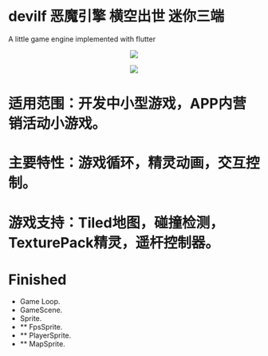 # devilf 恶魔引擎 横空出世 迷你三端
A little game engine implemented with flutter

<p align="center" >
    <img src="https://img.shields.io/badge/flutter-2.2.3-green" />
</p>

<p align="center" >
    <img src="https://github.com/ym6745476/devilf/blob/master/logo.png?raw=true" />
</p>

# 适用范围：开发中小型游戏，APP内营销活动小游戏。
# 主要特性：游戏循环，精灵动画，交互控制。
# 游戏支持：Tiled地图，碰撞检测，TexturePack精灵，遥杆控制器。

# Finished

* Game Loop.
* GameScene.
* Sprite.
* ** FpsSprite.
* ** PlayerSprite.
* ** MapSprite.
